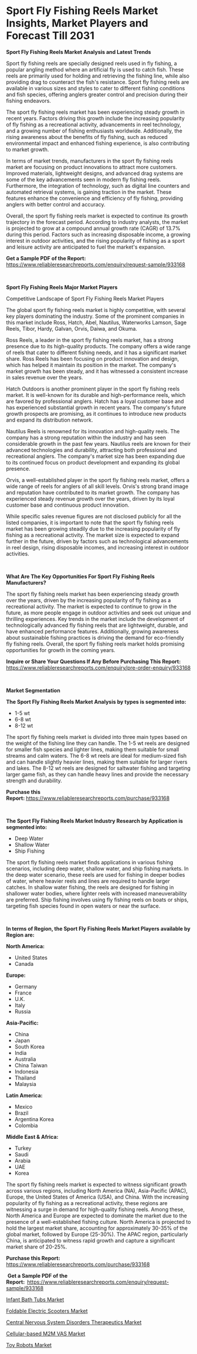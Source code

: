 <p><h1>Sport Fly Fishing Reels Market Insights, Market Players and Forecast Till 2031</h1></p><p><strong>Sport Fly Fishing Reels Market Analysis and Latest Trends</strong></p>
<p><p>Sport fly fishing reels are specially designed reels used in fly fishing, a popular angling method where an artificial fly is used to catch fish. These reels are primarily used for holding and retrieving the fishing line, while also providing drag to counteract the fish's resistance. Sport fly fishing reels are available in various sizes and styles to cater to different fishing conditions and fish species, offering anglers greater control and precision during their fishing endeavors.</p><p>The sport fly fishing reels market has been experiencing steady growth in recent years. Factors driving this growth include the increasing popularity of fly fishing as a recreational activity, advancements in reel technology, and a growing number of fishing enthusiasts worldwide. Additionally, the rising awareness about the benefits of fly fishing, such as reduced environmental impact and enhanced fishing experience, is also contributing to market growth.</p><p>In terms of market trends, manufacturers in the sport fly fishing reels market are focusing on product innovations to attract more customers. Improved materials, lightweight designs, and advanced drag systems are some of the key advancements seen in modern fly fishing reels. Furthermore, the integration of technology, such as digital line counters and automated retrieval systems, is gaining traction in the market. These features enhance the convenience and efficiency of fly fishing, providing anglers with better control and accuracy.</p><p>Overall, the sport fly fishing reels market is expected to continue its growth trajectory in the forecast period. According to industry analysts, the market is projected to grow at a compound annual growth rate (CAGR) of 13.7% during this period. Factors such as increasing disposable income, a growing interest in outdoor activities, and the rising popularity of fishing as a sport and leisure activity are anticipated to fuel the market's expansion.</p></p>
<p><strong>Get a Sample PDF of the Report:&nbsp;</strong> <a href="https://www.reliableresearchreports.com/enquiry/request-sample/933168">https://www.reliableresearchreports.com/enquiry/request-sample/933168</a></p>
<p>&nbsp;</p>
<p><strong>Sport Fly Fishing Reels Major Market Players</strong></p>
<p><p>Competitive Landscape of Sport Fly Fishing Reels Market Players</p><p>The global sport fly fishing reels market is highly competitive, with several key players dominating the industry. Some of the prominent companies in this market include Ross, Hatch, Abel, Nautilus, Waterworks Lamson, Sage Reels, Tibor, Hardy, Galvan, Orvis, Daiwa, and Okuma. </p><p>Ross Reels, a leader in the sport fly fishing reels market, has a strong presence due to its high-quality products. The company offers a wide range of reels that cater to different fishing needs, and it has a significant market share. Ross Reels has been focusing on product innovation and design, which has helped it maintain its position in the market. The company's market growth has been steady, and it has witnessed a consistent increase in sales revenue over the years.</p><p>Hatch Outdoors is another prominent player in the sport fly fishing reels market. It is well-known for its durable and high-performance reels, which are favored by professional anglers. Hatch has a loyal customer base and has experienced substantial growth in recent years. The company's future growth prospects are promising, as it continues to introduce new products and expand its distribution network.</p><p>Nautilus Reels is renowned for its innovation and high-quality reels. The company has a strong reputation within the industry and has seen considerable growth in the past few years. Nautilus reels are known for their advanced technologies and durability, attracting both professional and recreational anglers. The company's market size has been expanding due to its continued focus on product development and expanding its global presence.</p><p>Orvis, a well-established player in the sport fly fishing reels market, offers a wide range of reels for anglers of all skill levels. Orvis's strong brand image and reputation have contributed to its market growth. The company has experienced steady revenue growth over the years, driven by its loyal customer base and continuous product innovation.</p><p>While specific sales revenue figures are not disclosed publicly for all the listed companies, it is important to note that the sport fly fishing reels market has been growing steadily due to the increasing popularity of fly fishing as a recreational activity. The market size is expected to expand further in the future, driven by factors such as technological advancements in reel design, rising disposable incomes, and increasing interest in outdoor activities.</p></p>
<p>&nbsp;</p>
<p><strong>What Are The Key Opportunities For Sport Fly Fishing Reels Manufacturers?</strong></p>
<p><p>The sport fly fishing reels market has been experiencing steady growth over the years, driven by the increasing popularity of fly fishing as a recreational activity. The market is expected to continue to grow in the future, as more people engage in outdoor activities and seek out unique and thrilling experiences. Key trends in the market include the development of technologically advanced fly fishing reels that are lightweight, durable, and have enhanced performance features. Additionally, growing awareness about sustainable fishing practices is driving the demand for eco-friendly fly fishing reels. Overall, the sport fly fishing reels market holds promising opportunities for growth in the coming years.</p></p>
<p><strong>Inquire or Share Your Questions If Any Before Purchasing This Report:</strong> <a href="https://www.reliableresearchreports.com/enquiry/pre-order-enquiry/933168">https://www.reliableresearchreports.com/enquiry/pre-order-enquiry/933168</a></p>
<p>&nbsp;</p>
<p><strong>Market Segmentation</strong></p>
<p><strong>The Sport Fly Fishing Reels Market Analysis by types is segmented into:</strong></p>
<p><ul><li>1-5 wt</li><li>6-8 wt</li><li>8-12 wt</li></ul></p>
<p><p>The sport fly fishing reels market is divided into three main types based on the weight of the fishing line they can handle. The 1-5 wt reels are designed for smaller fish species and lighter lines, making them suitable for small streams and calm waters. The 6-8 wt reels are ideal for medium-sized fish and can handle slightly heavier lines, making them suitable for larger rivers and lakes. The 8-12 wt reels are designed for saltwater fishing and targeting larger game fish, as they can handle heavy lines and provide the necessary strength and durability.</p></p>
<p><strong>Purchase this Report:&nbsp;</strong><a href="https://www.reliableresearchreports.com/purchase/933168">https://www.reliableresearchreports.com/purchase/933168</a></p>
<p>&nbsp;</p>
<p><strong>The Sport Fly Fishing Reels Market Industry Research by Application is segmented into:</strong></p>
<p><ul><li>Deep Water</li><li>Shallow Water</li><li>Ship Fishing</li></ul></p>
<p><p>The sport fly fishing reels market finds applications in various fishing scenarios, including deep water, shallow water, and ship fishing markets. In the deep water scenario, these reels are used for fishing in deeper bodies of water, where heavier reels and lines are required to handle larger catches. In shallow water fishing, the reels are designed for fishing in shallower water bodies, where lighter reels with increased maneuverability are preferred. Ship fishing involves using fly fishing reels on boats or ships, targeting fish species found in open waters or near the surface.</p></p>
<p>&nbsp;</p>
<p><strong>In terms of Region, the Sport Fly Fishing Reels Market Players available by Region are:</strong></p>
<p>
    <p> <strong> North America: </strong>
        <ul>
            <li>United States</li>
            <li>Canada</li>
        </ul>
        </p> 
    <p> <strong> Europe: </strong>
        <ul>
            <li>Germany</li>
            <li>France</li>
            <li>U.K.</li>
            <li>Italy</li>
            <li>Russia</li>
        </ul>
        </p> 
    <p> <strong> Asia-Pacific: </strong>
        <ul>
            <li>China</li>
            <li>Japan</li>
            <li>South Korea</li>
            <li>India</li>
            <li>Australia</li>
            <li>China Taiwan</li>
            <li>Indonesia</li>
            <li>Thailand</li>
            <li>Malaysia</li>
        </ul>
        </p> 
    <p> <strong> Latin America: </strong>
        <ul>
            <li>Mexico</li>
            <li>Brazil</li>
            <li>Argentina Korea</li>
            <li>Colombia</li>
        </ul>
        </p> 
    <p> <strong> Middle East & Africa: </strong>
        <ul>
            <li>Turkey</li>
            <li>Saudi</li>
            <li>Arabia</li>
            <li>UAE</li>
            <li>Korea</li>
        </ul>
    </p>
    </p>
<p><p>The sport fly fishing reels market is expected to witness significant growth across various regions, including North America (NA), Asia-Pacific (APAC), Europe, the United States of America (USA), and China. With the increasing popularity of fly fishing as a recreational activity, these regions are witnessing a surge in demand for high-quality fishing reels. Among these, North America and Europe are expected to dominate the market due to the presence of a well-established fishing culture. North America is projected to hold the largest market share, accounting for approximately 30-35% of the global market, followed by Europe (25-30%). The APAC region, particularly China, is anticipated to witness rapid growth and capture a significant market share of 20-25%.</p></p>
<p><strong>Purchase this Report: </strong><a href="https://www.reliableresearchreports.com/purchase/933168">https://www.reliableresearchreports.com/purchase/933168</a></p>
<p>&nbsp;<strong>Get a Sample PDF of the Report:&nbsp;&nbsp;</strong><a href="https://www.reliableresearchreports.com/enquiry/request-sample/933168">https://www.reliableresearchreports.com/enquiry/request-sample/933168</a></p>
<p><strong></strong></p>
<p><p><a href="https://medium.com/@joerobertson75f/infant-bath-tubs-market-competitive-analysis-market-trends-and-forecast-to-2031-bc90b53062ff">Infant Bath Tubs Market</a></p><p><a href="https://medium.com/@joerobertson75f/foldable-electric-scooters-market-comprehensive-assessment-by-type-application-and-geography-985b069fdf54">Foldable Electric Scooters Market</a></p><p><a href="https://github.com/Airanohannonzb68e5pb53oc1/Market-Research-Report-List-1/blob/main/central-nervous-system-disorders-therapeutics-market.md">Central Nervous System Disorders Therapeutics Market</a></p><p><a href="https://github.com/Hazelklievgspy6vdcsmu106w/Market-Research-Report-List-1/blob/main/cellular-based-m2m-vas-market.md">Cellular-based M2M VAS Market</a></p><p><a href="https://medium.com/@joerobertson75f/toy-robots-market-size-cagr-trends-2024-2030-9bc98d2fa726">Toy Robots Market</a></p></p>